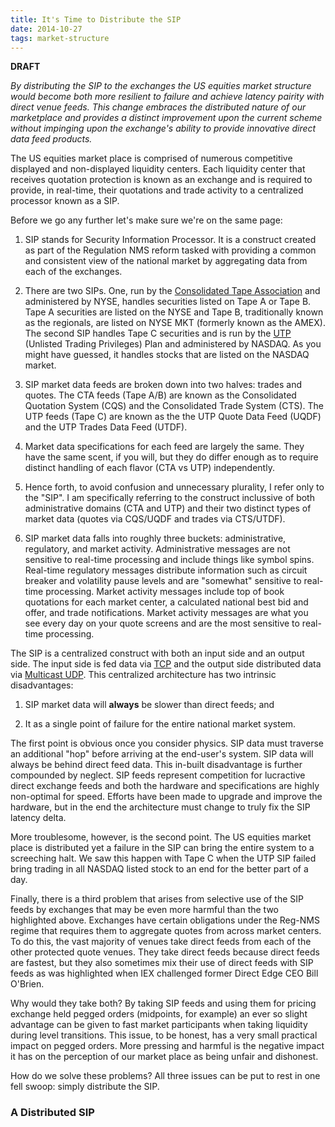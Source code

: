 ```yaml
---
title: It's Time to Distribute the SIP
date: 2014-10-27
tags: market-structure
---
```


**DRAFT**

*By distributing the SIP to the exchanges the US equities market structure
would become both more resilient to failure and achieve latency pairity with
direct venue feeds. This change embraces the distributed nature of our
marketplace and provides a distinct improvement upon the current scheme
without impinging upon the exchange's ability to provide innovative direct
data feed products.*

The US equities market place is comprised of numerous competitive displayed
and non-displayed liquidity centers. Each liquidity center that receives
quotation protection is known as an exchange and is required to provide, in
real-time, their quotations and trade activity to a centralized processor
known as a SIP.

Before we go any further let's make sure we're on the same page:

1. SIP stands for Security Information Processor. It is a construct created
   as part of the Regulation NMS reform tasked with providing a common and
   consistent view of the national market by aggregating data from each of the
   exchanges.

2. There are two SIPs. One, run by the [Consolidated Tape Association][cta]
   and administered by NYSE, handles securities listed on Tape A or Tape B.
   Tape A securities are listed on the NYSE and Tape B, traditionally known as
   the regionals, are listed on NYSE MKT (formerly known as the AMEX). The
   second SIP handles Tape C securities and is run by the [UTP][utp] (Unlisted
   Trading Privileges) Plan and administered by NASDAQ. As you might have
   guessed, it handles stocks that are listed on the NASDAQ market.

3. SIP market data feeds are broken down into two halves: trades and quotes.
   The CTA feeds (Tape A/B) are known as the Consolidated Quotation System
   (CQS) and the Consolidated Trade System (CTS). The UTP feeds (Tape C) are
   known as the the UTP Quote Data Feed (UQDF) and the UTP Trades Data Feed
   (UTDF).

4. Market data specifications for each feed are largely the same. They have
   the same scent, if you will, but they do differ enough as to require
   distinct handling of each flavor (CTA vs UTP) independently.

5. Hence forth, to avoid confusion and unnecessary plurality, I refer only to
   the "SIP". I am specifically referring to the construct inclussive of both
   administrative domains (CTA and UTP) and their two distinct types of
   market data (quotes via CQS/UQDF and trades via CTS/UTDF).

6. SIP market data falls into roughly three buckets: administrative,
   regulatory, and market activity. Administrative messages are not sensitive
   to real-time processing and include things like symbol spins. Real-time
   regulatory messages distribute information such as circuit breaker and
   volatility pause levels and are "somewhat" sensitive to real-time
   processing. Market activity messages include top of book quotations for
   each market center, a calculated national best bid and offer, and trade
   notifications. Market activity messages are what you see every day on your
   quote screens and are the most sensitive to real-time processing.

The SIP is a centralized construct with both an input side and an output side.
The input side is fed data via [TCP][tcp] and the output side distributed data
via [Multicast UDP][multicast]. This centralized architecture has two
intrinsic disadvantages:

1. SIP market data will **always** be slower than direct feeds; and

2. It as a single point of failure for the entire national market system.

The first point is obvious once you consider physics. SIP data must traverse
an additional "hop" before arriving at the end-user's system. SIP data will
always be behind direct feed data. This in-built disadvantage is further
compounded by neglect. SIP feeds represent competition for lucractive direct
exchange feeds and both the hardware and specifications are highly non-optimal
for speed. Efforts have been made to upgrade and improve the hardware, but in
the end the architecture must change to truly fix the SIP latency delta.

More troublesome, however, is the second point. The US equities market place
is distributed yet a failure in the SIP can bring the entire system to a
screeching halt. We saw this happen with Tape C when the UTP SIP failed bring
trading in all NASDAQ listed stock to an end for the better part of a day.

Finally, there is a third problem that arises from selective use of the SIP
feeds by exchanges that may be even more harmful than the two highlighted
above. Exchanges have certain obligations under the Reg-NMS regime that
requires them to aggregate quotes from across market centers. To do this, the
vast majority of venues take direct feeds from each of the other protected
quote venues. They take direct feeds because direct feeds are fastest, but
they also sometimes mix their use of direct feeds with SIP feeds as was
highlighted when IEX challenged former Direct Edge CEO Bill O'Brien.

Why would they take both?  By taking SIP feeds and using them for pricing
exchange held pegged orders (midpoints, for example) an ever so slight
advantage can be given to fast market participants when taking liquidity
during level transitions. This issue, to be honest, has a very small practical
impact on pegged orders. More pressing and harmful is the negative impact it
has on the perception of our market place as being unfair and dishonest.

How do we solve these problems? All three issues can be put to rest in one
fell swoop: simply distribute the SIP.

### A Distributed SIP

[utp]: http://www.utpplan.com
[cta]: http://cta.nyxdata.com/CTA 
[tcp]: http://en.wikipedia.org/wiki/Transmission_Control_Protocol
[multicast]: http://en.wikipedia.org/wiki/Multicast
